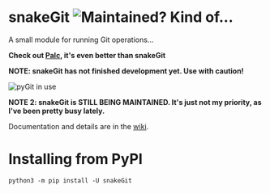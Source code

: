 # snakeGit ![Maintained? Kind of...](https://img.shields.io/badge/maintained%3F-on%20and%20off-yellow)
A small module for running Git operations...

**Check out [Palc](https://github.com/thetechrobo/python-text-calculator), it's even better than snakeGit**

**NOTE: snakeGit has not finished development yet. Use with caution!**

![pyGit in use](https://thetechrobo.github.io/resources-online/PyGit_GIFv3.gif)

**NOTE 2: snakeGit is STILL BEING MAINTAINED. It's just not my priority, as I've been pretty busy lately.**

Documentation and details are in the [wiki](https://github.com/thetechrobo/pygit/wiki).

# Installing from PyPI
```shell
python3 -m pip install -U snakeGit
```
